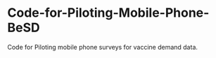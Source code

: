 # Code-for-Piloting-Mobile-Phone-BeSD
Code for Piloting mobile phone surveys for vaccine demand data. 
